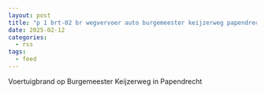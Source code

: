 ```yaml
---
layout: post
title: "p 1 brt-02 br wegvervoer auto burgemeester keijzerweg papendrecht 186731"
date: 2025-02-12
categories: 
  - rss
tags: 
  - feed
---
```


Voertuigbrand op Burgemeester Keijzerweg in Papendrecht

